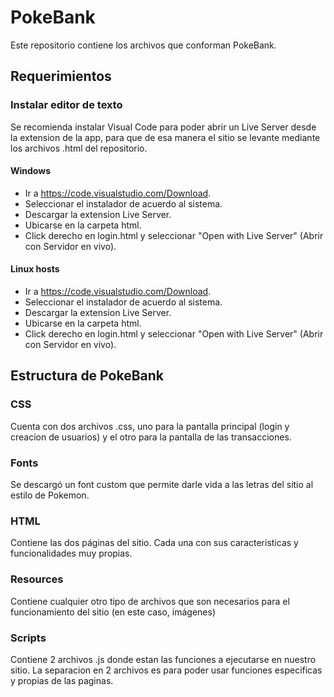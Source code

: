 # PokeBank
Este repositorio contiene los archivos que conforman PokeBank.
## Requerimientos
### Instalar editor de texto
Se recomienda instalar Visual Code para poder abrir un Live Server desde la extension de la app, para que de esa manera el sitio se levante mediante los archivos .html del repositorio.
#### Windows
- Ir a https://code.visualstudio.com/Download.
- Seleccionar el instalador de acuerdo al sistema.
- Descargar la extension Live Server.
- Ubicarse en la carpeta html.
- Click derecho en login.html y seleccionar "Open with Live Server" (Abrir con Servidor en vivo).

#### Linux hosts
- Ir a https://code.visualstudio.com/Download.
- Seleccionar el instalador de acuerdo al sistema.
- Descargar la extension Live Server.
- Ubicarse en la carpeta html.
- Click derecho en login.html y seleccionar "Open with Live Server" (Abrir con Servidor en vivo).
## Estructura de PokeBank
### CSS
Cuenta con dos archivos .css, uno para la pantalla principal (login y creacion de usuarios) y el otro para la pantalla de las transacciones.
### Fonts
Se descargó un font custom que permite darle vida a las letras del sitio al estilo de Pokemon.
### HTML
Contiene las dos páginas del sitio. Cada una con sus caracteristicas y funcionalidades muy propias.
### Resources
Contiene cualquier otro tipo de archivos que son necesarios para el funcionamiento del sitio (en este caso, imágenes)
### Scripts
Contiene 2 archivos .js donde estan las funciones a ejecutarse en nuestro sitio. La separacion en 2 archivos es para poder usar funciones especificas y propias de las paginas.
